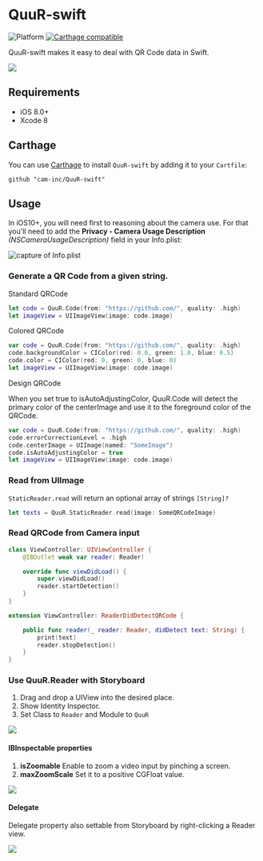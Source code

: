 # QuuR-swift

![Platform](https://img.shields.io/badge/platforms-iOS%208.0+-333333.svg) [![Carthage compatible](https://img.shields.io/badge/Carthage-compatible-4BC51D.svg?style=flat)](https://github.com/Carthage/Carthage)

QuuR-swift makes it easy to deal with QR Code data in Swift.

![](https://user-images.githubusercontent.com/2027132/28912873-f946e77e-7870-11e7-9ed5-a7121a6f6e92.png)

## Requirements

- iOS 8.0+
- Xcode 8

## Carthage

You can use [Carthage](https://github.com/Carthage/Carthage) to install `QuuR-swift` by adding it to your `Cartfile`:

```
github "cam-inc/QuuR-swift"
```

## Usage

In iOS10+, you will need first to reasoning about the camera use. For that you'll need to add the **Privacy - Camera Usage Description** *(NSCameraUsageDescription)* field in your Info.plist:

![capture of Info.plist](https://user-images.githubusercontent.com/2027132/29057738-8a3f3c70-7c47-11e7-8220-2508746c2da2.png)

### Generate a QR Code from a given string.

Standard QRCode

```swift
let code = QuuR.Code(from: "https://github.com/", quality: .high)
let imageView = UIImageView(image: code.image)
```

Colored QRCode

```swift
var code = QuuR.Code(from: "https://github.com/", quality: .high)
code.backgroundColor = CIColor(red: 0.0, green: 1.0, blue: 0.5)
code.color = CIColor(red: 0, green: 0, blue: 0)
let imageView = UIImageView(image: code.image)
```

Design QRCode

When you set true to isAutoAdjustingColor, QuuR.Code will detect the primary color of the centerImage and use it to the foreground color of the QRCode.

```swift
var code = QuuR.Code(from: "https://github.com/", quality: .high)
code.errorCorrectionLevel = .high
code.centerImage = UIImage(named: "SomeImage")
code.isAutoAdjustingColor = true
let imageView = UIImageView(image: code.image)
```

### Read from UIImage

`StaticReader.read` will return an optional array of strings `[String]?`

```swift
let texts = QuuR.StaticReader.read(image: SomeQRCodeImage)
```

### Read QRCode from Camera input

```swift
class ViewController: UIViewController {
    @IBOutlet weak var reader: Reader!

    override func viewDidLoad() {
        super.viewDidLoad()
        reader.startDetection()
    }
}

extension ViewController: ReaderDidDetectQRCode {

    public func reader(_ reader: Reader, didDetect text: String) {
        print(text)
        reader.stopDetection()
    }
}
```

### Use QuuR.Reader with Storyboard

1. Drag and drop a UIView into the desired place.
1. Show Identity Inspector.
1. Set Class to `Reader` and Module to `QuuR`

![](https://user-images.githubusercontent.com/2027132/28710960-e9721df0-73c0-11e7-9f26-7522f38e2a61.png)

#### IBInspectable properties

1. **isZoomable** Enable to zoom a video input by pinching a screen.
1. **maxZoomScale** Set it to a positive CGFloat value.

![](https://user-images.githubusercontent.com/2027132/28774239-ab21e3c8-7627-11e7-97c7-4e1d2255b141.png)

#### Delegate

Delegate property also settable from Storyboard by right-clicking a Reader view.

![](https://user-images.githubusercontent.com/2027132/28774494-a4b9fb00-7628-11e7-9687-4423d59dd7ec.png)
